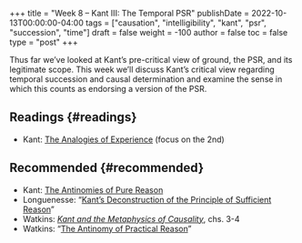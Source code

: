 +++
title = "Week 8 – Kant III: The Temporal PSR"
publishDate = 2022-10-13T00:00:00-04:00
tags = ["causation", "intelligibility", "kant", "psr", "succession", "time"]
draft = false
weight = -100
author = false
toc = false
type = "post"
+++

Thus far we&rsquo;ve looked at Kant&rsquo;s pre-critical view of ground, the PSR, and its
legitimate scope. This week we&rsquo;ll discuss Kant&rsquo;s critical view regarding
temporal succession and causal determination and examine the sense in which this
counts as endorsing a version of the PSR.


## Readings {#readings}

-   Kant: [The Analogies of Experience](https://www.icloud.com/iclouddrive/0ac8OtNhxd8ZmxLvrUcvNfl1g#kant1998i) (focus on the 2nd)


## Recommended {#recommended}

-   Kant: [The Antinomies of Pure Reason](https://www.icloud.com/iclouddrive/02eJtNTbA8OezcnALsaUuQ7cw#kant1998-antinomies)
-   Longuenesse: &ldquo;[Kant’s Deconstruction of the Principle of Sufficient Reason](https://www.icloud.com/iclouddrive/0521hyCyvOgphyLl2BcfiseXw#longuenesse2001)&rdquo;
-   Watkins: [_Kant and the Metaphysics of Causality_](/materials/readings/watkins-causality.pdf), chs. 3-4
-   Watkins: &ldquo;[The Antinomy of Practical Reason](https://www.icloud.com/iclouddrive/05fa-9UGF_yUZv-vEXxfThzfQ#watkins2010b)&rdquo;
